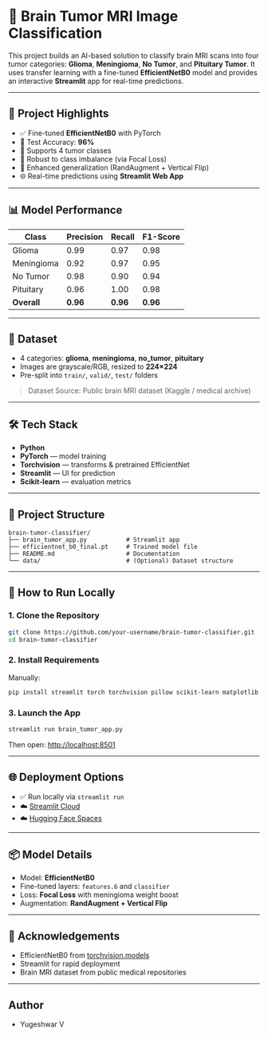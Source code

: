 
# 🧠 Brain Tumor MRI Image Classification

This project builds an AI-based solution to classify brain MRI scans into four tumor categories: **Glioma**, **Meningioma**, **No Tumor**, and **Pituitary Tumor**. It uses transfer learning with a fine-tuned **EfficientNetB0** model and provides an interactive **Streamlit** app for real-time predictions.

---

## 🚀 Project Highlights

- ✅ Fine-tuned **EfficientNetB0** with PyTorch
- 🎯 Test Accuracy: **96%**
- 🧠 Supports 4 tumor classes
- 🧪 Robust to class imbalance (via Focal Loss)
- 🔁 Enhanced generalization (RandAugment + Vertical Flip)
- 🌐 Real-time predictions using **Streamlit Web App**

---

## 📊 Model Performance

| Class       | Precision | Recall | F1-Score |
|-------------|-----------|--------|----------|
| Glioma      | 0.99      | 0.97   | 0.98     |
| Meningioma  | 0.92      | 0.97   | 0.95     |
| No Tumor    | 0.98      | 0.90   | 0.94     |
| Pituitary   | 0.96      | 1.00   | 0.98     |
| **Overall** | **0.96**  | **0.96** | **0.96** |

---

## 🧠 Dataset

- 4 categories: **glioma**, **meningioma**, **no_tumor**, **pituitary**
- Images are grayscale/RGB, resized to **224×224**
- Pre-split into `train/`, `valid/`, `test/` folders

> Dataset Source: Public brain MRI dataset (Kaggle / medical archive)

---

## 🛠️ Tech Stack

- **Python**
- **PyTorch** — model training
- **Torchvision** — transforms & pretrained EfficientNet
- **Streamlit** — UI for prediction
- **Scikit-learn** — evaluation metrics

---

## 📁 Project Structure

```
brain-tumor-classifier/
├── brain_tumor_app.py           # Streamlit app
├── efficientnet_b0_final.pt     # Trained model file
├── README.md                    # Documentation
└── data/                        # (Optional) Dataset structure
```

---

## 🔧 How to Run Locally

### 1. Clone the Repository

```bash
git clone https://github.com/your-username/brain-tumor-classifier.git
cd brain-tumor-classifier
```

### 2. Install Requirements
Manually:

```bash
pip install streamlit torch torchvision pillow scikit-learn matplotlib numpy
```

### 3. Launch the App

```bash
streamlit run brain_tumor_app.py
```

Then open: [http://localhost:8501](http://localhost:8501)

---

## 🌐 Deployment Options

- ✅ Run locally via `streamlit run`
- ☁️ [Streamlit Cloud](https://streamlit.io/cloud)
- ☁️ [Hugging Face Spaces](https://huggingface.co/spaces)

---

## 📦 Model Details

- Model: **EfficientNetB0**
- Fine-tuned layers: `features.6` and `classifier`
- Loss: **Focal Loss** with meningioma weight boost
- Augmentation: **RandAugment + Vertical Flip**

---

## 🙌 Acknowledgements

- EfficientNetB0 from [torchvision.models](https://pytorch.org/vision/stable/models.html)
- Streamlit for rapid deployment
- Brain MRI dataset from public medical repositories

---

## Author
 - Yugeshwar V
